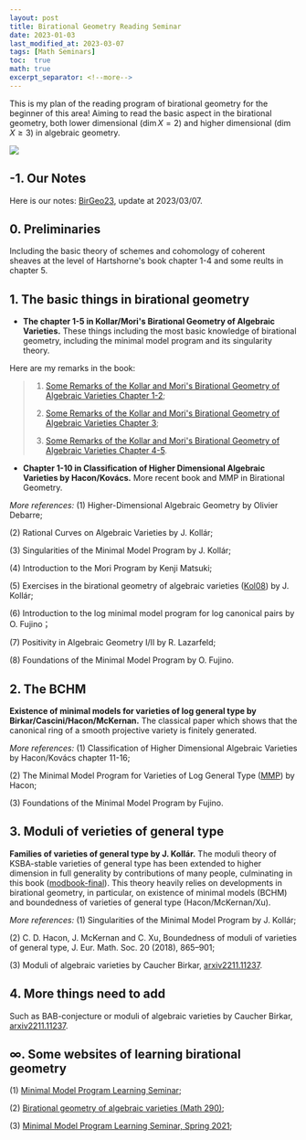 ```yaml
---
layout: post
title: Birational Geometry Reading Seminar
date: 2023-01-03
last_modified_at: 2023-03-07
tags: [Math Seminars]
toc:  true
math: true
excerpt_separator: <!--more-->
---
```

This is my plan of the reading program of birational geometry for the beginner of this area! Aiming to read the basic aspect in the birational geometry, both lower dimensional ($\dim X=2$) and higher dimensional ($\dim X\geq 3$) in algebraic geometry.
<!--more-->

![](/MyBlogs/my_pics/2023-01-03-1.jpg)

## -1. Our Notes
Here is our notes: [BirGeo23](https://dvlxlwz.github.io/MyBlogs/my_notes/BirationalGeometry.pdf), update at 2023/03/07.

## 0. Preliminaries
Including the basic theory of schemes and cohomology of coherent sheaves at the level of Hartshorne's book chapter 1-4 and some reults in chapter 5.

## 1. The basic things in birational geometry
+ **The chapter 1-5 in Kollar/Mori's Birational Geometry of Algebraic Varieties.** These things including the most basic knowledge of birational geometry, including the minimal model program and its singularity theory.

Here are my remarks in the book:
 
> 1. [Some Remarks of the Kollar and Mori's Birational Geometry of Algebraic Varieties Chapter 1-2](https://dvlxlwz.github.io/MyBlogs/2023/01/10/Some-Remarks-of-the-Kollar-and-Mori's-Birational-Geometry-of-Algebraic-Varieties-I/);
> 
> 2. [Some Remarks of the Kollar and Mori's Birational Geometry of Algebraic Varieties Chapter 3](https://dvlxlwz.github.io/MyBlogs/2023/01/18/Some-Remarks-of-the-Kollar-and-Mori's-Birational-Geometry-of-Algebraic-Varieties-II/);
> 
> 3. [Some Remarks of the Kollar and Mori's Birational Geometry of Algebraic Varieties Chapter 4-5](https://dvlxlwz.github.io/MyBlogs/2023/02/09/Some-Remarks-of-the-Kollar-and-Mori's-Birational-Geometry-of-Algebraic-Varieties-III-(The-End)/).

+ **Chapter 1-10 in Classification of Higher Dimensional Algebraic Varieties by Hacon/Kovács.** More recent book and MMP in Birational Geometry.


*More references:* (1) Higher-Dimensional Algebraic Geometry by Olivier Debarre;

(2) Rational Curves on Algebraic Varieties by J. Kollár;

(3) Singularities of the Minimal Model Program by J. Kollár;

(4) Introduction to the Mori Program by Kenji Matsuki;

(5) Exercises in the birational geometry of algebraic varieties ([Kol08](https://arxiv.org/abs/0809.2579)) by J. Kollár;

(6) Introduction to the log minimal model program for log canonical pairs by O. Fujino；

(7) Positivity in Algebraic Geometry I/II by R. Lazarfeld;

(8) Foundations of the Minimal Model Program by O. Fujino.

## 2. The BCHM
**Existence of minimal models for varieties of log general type by Birkar/Cascini/Hacon/McKernan.** The classical paper which shows that the canonical ring of a smooth projective variety is finitely generated.

*More references:* (1) Classification of Higher Dimensional Algebraic Varieties by Hacon/Kovács chapter 11-16;

(2) The Minimal Model Program for Varieties of Log General Type ([MMP](https://www.math.utah.edu/~hacon/MMP.pdf)) by Hacon;

(3) Foundations of the Minimal Model Program by Fujino.

## 3. Moduli of verieties of general type
**Families of varieties of general type by J. Kollár.** The moduli theory of KSBA-stable varieties of general type has been extended to higher dimension in full generality by contributions of many people, culminating in this book ([modbook-final](https://web.math.princeton.edu/~kollar/FromMyHomePage/modbook-final.pdf)). This theory heavily relies on developments in birational geometry, in particular, on existence of minimal models (BCHM) and boundedness of varieties of general type (Hacon/McKernan/Xu).

*More references:* (1) Singularities of the Minimal Model Program by J. Kollár;

(2) C. D. Hacon, J. McKernan and C. Xu, Boundedness of moduli of varieties of general type, J. Eur. Math. Soc. 20 (2018), 865–901;

(3) Moduli of algebraic varieties by Caucher Birkar, [arxiv2211.11237](https://arxiv.org/abs/2211.11237).

## 4. More things need to add
Such as BAB-conjecture or moduli of algebraic varieties by Caucher Birkar, [arxiv2211.11237](https://arxiv.org/abs/2211.11237).

## $\infty$. Some websites of learning birational geometry

(1) [Minimal Model Program Learning Seminar](https://www.math.ucla.edu/~jmoraga/Learning-Seminar-MMP);

(2) [Birational geometry of algebraic varieties (Math 290)](https://people.math.harvard.edu/~bejleri/teaching/math290fa20/);

(3) [Minimal Model Program Learning Seminar, Spring 2021](https://www.math.columbia.edu/~plei/docs/MMP.pdf);
